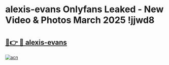 # alexis-evans Onlyfans Leaked - New Video & Photos March 2025 !jjwd8

# <h2><a href="https://8m8kyk.iuczelnia.edu.pl?title=alexis-evans&ref=jjwd8">🔗👉 🔴 alexis-evans</a></h2>

[![acn](https://github.com/user-attachments/assets/0f9c940e-d8b0-45ae-aac7-cd30a18b3e1c)](https://8m8kyk.iuczelnia.edu.pl?title=alexis-evans&ref=jjwd8)

